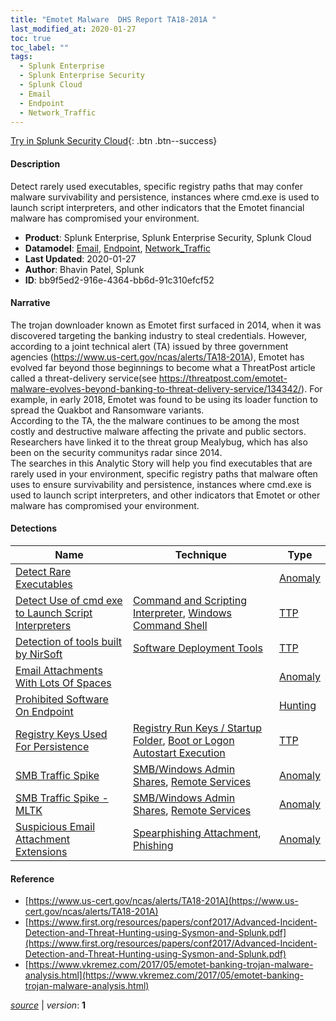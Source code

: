 ```yaml
---
title: "Emotet Malware  DHS Report TA18-201A "
last_modified_at: 2020-01-27
toc: true
toc_label: ""
tags:
  - Splunk Enterprise
  - Splunk Enterprise Security
  - Splunk Cloud
  - Email
  - Endpoint
  - Network_Traffic
---
```


[Try in Splunk Security Cloud](https://www.splunk.com/en_us/cyber-security.html){: .btn .btn--success}

#### Description

Detect rarely used executables, specific registry paths that may confer malware survivability and persistence, instances where cmd.exe is used to launch script interpreters, and other indicators that the Emotet financial malware has compromised your environment.

- **Product**: Splunk Enterprise, Splunk Enterprise Security, Splunk Cloud
- **Datamodel**: [Email](https://docs.splunk.com/Documentation/CIM/latest/User/Email), [Endpoint](https://docs.splunk.com/Documentation/CIM/latest/User/Endpoint), [Network_Traffic](https://docs.splunk.com/Documentation/CIM/latest/User/NetworkTraffic)
- **Last Updated**: 2020-01-27
- **Author**: Bhavin Patel, Splunk
- **ID**: bb9f5ed2-916e-4364-bb6d-91c310efcf52

#### Narrative

The trojan downloader known as Emotet first surfaced in 2014, when it was discovered targeting the banking industry to steal credentials. However, according to a joint technical alert (TA) issued by three government agencies (https://www.us-cert.gov/ncas/alerts/TA18-201A), Emotet has evolved far beyond those beginnings to become what a ThreatPost article called a threat-delivery service(see https://threatpost.com/emotet-malware-evolves-beyond-banking-to-threat-delivery-service/134342/).  For example, in early 2018, Emotet was found to be using its loader function to spread the Quakbot and Ransomware variants. \
According to the TA, the the malware continues to be among the most costly and destructive malware affecting the private and public sectors. Researchers have linked it to the threat group Mealybug, which has also been on the security communitys radar since 2014.\
The searches in this Analytic Story will help you find executables that are rarely used in your environment, specific registry paths that malware often uses to ensure survivability and persistence, instances where cmd.exe is used to launch script interpreters, and other indicators that Emotet or other malware has compromised your environment. 

#### Detections

| Name        | Technique   | Type         |
| ----------- | ----------- |--------------|
| [Detect Rare Executables](/endpoint/44fddcb2-8d3b-454c-874e-7c6de5a4f7ac/) |  | [Anomaly](https://github.com/splunk/security_content/wiki/Detection-Analytic-Types) |
| [Detect Use of cmd exe to Launch Script Interpreters](/endpoint/b89919ed-fe5f-492c-b139-95dbb162039e/) | [Command and Scripting Interpreter](/tags/#command-and-scripting-interpreter), [Windows Command Shell](/tags/#windows-command-shell) | [TTP](https://github.com/splunk/security_content/wiki/Detection-Analytic-Types) |
| [Detection of tools built by NirSoft](/endpoint/3d8d201c-aa03-422d-b0ee-2e5ecf9718c0/) | [Software Deployment Tools](/tags/#software-deployment-tools) | [TTP](https://github.com/splunk/security_content/wiki/Detection-Analytic-Types) |
| [Email Attachments With Lots Of Spaces](/application/56e877a6-1455-4479-ada6-0550dc1e22f8/) |  | [Anomaly](https://github.com/splunk/security_content/wiki/Detection-Analytic-Types) |
| [Prohibited Software On Endpoint](/deprecated/a51bfe1a-94f0-48cc-b4e4-b6ae50145893/) |  | [Hunting](https://github.com/splunk/security_content/wiki/Detection-Analytic-Types) |
| [Registry Keys Used For Persistence](/endpoint/f5f6af30-7aa7-4295-bfe9-07fe87c01a4b/) | [Registry Run Keys / Startup Folder](/tags/#registry-run-keys-/-startup-folder), [Boot or Logon Autostart Execution](/tags/#boot-or-logon-autostart-execution) | [TTP](https://github.com/splunk/security_content/wiki/Detection-Analytic-Types) |
| [SMB Traffic Spike](/network/7f5fb3e1-4209-4914-90db-0ec21b936378/) | [SMB/Windows Admin Shares](/tags/#smb/windows-admin-shares), [Remote Services](/tags/#remote-services) | [Anomaly](https://github.com/splunk/security_content/wiki/Detection-Analytic-Types) |
| [SMB Traffic Spike - MLTK](/network/d25773ba-9ad8-48d1-858e-07ad0bbeb828/) | [SMB/Windows Admin Shares](/tags/#smb/windows-admin-shares), [Remote Services](/tags/#remote-services) | [Anomaly](https://github.com/splunk/security_content/wiki/Detection-Analytic-Types) |
| [Suspicious Email Attachment Extensions](/application/473bd65f-06ca-4dfe-a2b8-ba04ab4a0084/) | [Spearphishing Attachment](/tags/#spearphishing-attachment), [Phishing](/tags/#phishing) | [Anomaly](https://github.com/splunk/security_content/wiki/Detection-Analytic-Types) |

#### Reference

* [https://www.us-cert.gov/ncas/alerts/TA18-201A](https://www.us-cert.gov/ncas/alerts/TA18-201A)
* [https://www.first.org/resources/papers/conf2017/Advanced-Incident-Detection-and-Threat-Hunting-using-Sysmon-and-Splunk.pdf](https://www.first.org/resources/papers/conf2017/Advanced-Incident-Detection-and-Threat-Hunting-using-Sysmon-and-Splunk.pdf)
* [https://www.vkremez.com/2017/05/emotet-banking-trojan-malware-analysis.html](https://www.vkremez.com/2017/05/emotet-banking-trojan-malware-analysis.html)



[*source*](https://github.com/splunk/security_content/tree/develop/stories/emotet_malware__dhs_report_ta18_201a_.yml) \| *version*: **1**